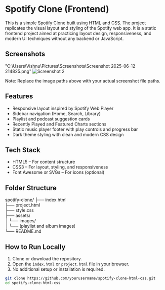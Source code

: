 # Spotify Clone (Frontend)

This is a simple Spotify Clone built using HTML and CSS. The project replicates the visual layout and styling of the Spotify web app. It is a static frontend project aimed at practicing layout design, responsiveness, and modern UI techniques without any backend or JavaScript.

## Screenshots

"C:\Users\Vishnu\Pictures\Screenshots\Screenshot 2025-06-12 214825.png"
![Screenshot 2](./assets/screenshots/screenshot2.png)

Note: Replace the image paths above with your actual screenshot file paths.

## Features

- Responsive layout inspired by Spotify Web Player
- Sidebar navigation (Home, Search, Library)
- Playlist and podcast suggestion cards
- Recently Played and Featured Charts sections
- Static music player footer with play controls and progress bar
- Dark theme styling with clean and modern CSS design

## Tech Stack

- HTML5 – For content structure
- CSS3 – For layout, styling, and responsiveness
- Font Awesome or SVGs – For icons (optional)

## Folder Structure

spotify-clone/
├── index.html  
├── project.html  
├── style.css  
├── assets/  
│   └── images/  
│       └── (playlist and album images)  
└── README.md

## How to Run Locally

1. Clone or download the repository.
2. Open the `index.html` or `project.html` file in your browser.
3. No additional setup or installation is required.

```bash
git clone https://github.com/yourusername/spotify-clone-html-css.git
cd spotify-clone-html-css

